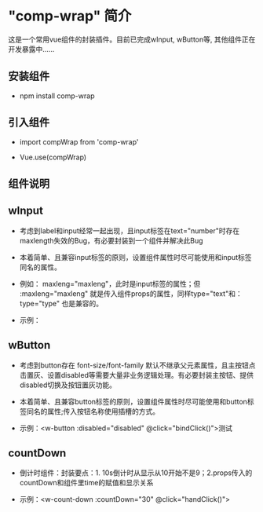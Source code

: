 # "comp-wrap" 简介
这是一个常用vue组件的封装插件。目前已完成wInput, wButton等, 其他组件正在开发暴露中......

## 安装组件

- npm install comp-wrap

##  引入组件

- import compWrap from 'comp-wrap'

- Vue.use(compWrap)


## 组件说明

##  wInput
-  考虑到label和input经常一起出现，且input标签在text="number"时存在maxlength失效的Bug，有必要封装到一个组件并解决此Bug

- 本着简单、且兼容input标签的原则，设置组件属性时尽可能使用和input标签同名的属性。

- 例如： maxleng="maxleng"，此时是input标签的属性；但 :maxleng="maxleng" 就是传入组件props的属性，同样type="text"和：type="type" 也是兼容的。

- 示例：<w-input :label="电话号码" v-model.trim="idCard" type="number" maxlength="11" :disabled="disabled"></w-input>

##  wButton
-  考虑到button存在 font-size/font-family 默认不继承父元素属性，且主按钮点击置灰、设置disabled等需要大量非业务逻辑处理。有必要封装主按钮、提供disabled切换及按钮置灰功能。

- 本着简单、且兼容button标签的原则，设置组件属性时尽可能使用和button标签同名的属性;传入按钮名称使用插槽的方式。

- 示例：<w-button :disabled="disabled" @click="bindClick()">测试</w-button>

##  countDown
-  倒计时组件：封装要点：1. 10s倒计时从显示从10开始不是9；2.props传入的countDown和组件里time的赋值和显示关系

- 示例：<w-count-down :countDown="30" @click="handClick()"></w-count-down>

